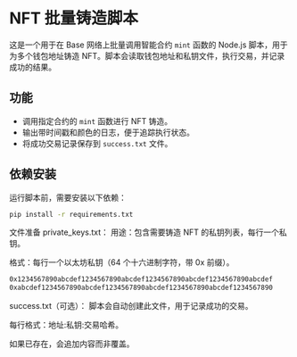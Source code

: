 # NFT 批量铸造脚本

这是一个用于在 Base 网络上批量调用智能合约 `mint` 函数的 Node.js 脚本，用于为多个钱包地址铸造 NFT。脚本会读取钱包地址和私钥文件，执行交易，并记录成功的结果。

## 功能

- 调用指定合约的 `mint` 函数进行 NFT 铸造。
- 输出带时间戳和颜色的日志，便于追踪执行状态。
- 将成功交易记录保存到 `success.txt` 文件。

## 依赖安装
运行脚本前，需要安装以下依赖：

```bash
pip install -r requirements.txt

```
文件准备
private_keys.txt：
用途：包含需要铸造 NFT 的私钥列表，每行一个私钥。

格式：每行一个以太坊私钥（64 个十六进制字符，带 0x 前缀）。
```bash
0x1234567890abcdef1234567890abcdef1234567890abcdef1234567890abcdef
0xabcdef1234567890abcdef1234567890abcdef1234567890abcdef1234567890
```
success.txt（可选）：
脚本会自动创建此文件，用于记录成功的交易。

每行格式：地址:私钥:交易哈希。

如果已存在，会追加内容而非覆盖。


